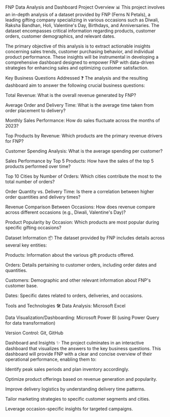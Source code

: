 FNP Data Analysis and Dashboard
Project Overview 📊
This project involves an in-depth analysis of a dataset provided by FNP (Ferns N Petals), a leading gifting company specializing in various occasions such as Diwali, Raksha Bandhan, Holi, Valentine's Day, Birthdays, and Anniversaries. The dataset encompasses critical information regarding products, customer orders, customer demographics, and relevant dates.

The primary objective of this analysis is to extract actionable insights concerning sales trends, customer purchasing behavior, and individual product performance. These insights will be instrumental in developing a comprehensive dashboard designed to empower FNP with data-driven strategies for enhancing sales and optimizing customer satisfaction.

Key Business Questions Addressed ❓
The analysis and the resulting dashboard aim to answer the following crucial business questions:

Total Revenue: What is the overall revenue generated by FNP?

Average Order and Delivery Time: What is the average time taken from order placement to delivery?

Monthly Sales Performance: How do sales fluctuate across the months of 2023?

Top Products by Revenue: Which products are the primary revenue drivers for FNP?

Customer Spending Analysis: What is the average spending per customer?

Sales Performance by Top 5 Products: How have the sales of the top 5 products performed over time?

Top 10 Cities by Number of Orders: Which cities contribute the most to the total number of orders?

Order Quantity vs. Delivery Time: Is there a correlation between higher order quantities and delivery times?

Revenue Comparison Between Occasions: How does revenue compare across different occasions (e.g., Diwali, Valentine's Day)?

Product Popularity by Occasion: Which products are most popular during specific gifting occasions?

Dataset Information 📦
The dataset provided by FNP includes details across several key entities:

Products: Information about the various gift products offered.

Orders: Details pertaining to customer orders, including order dates and quantities.

Customers: Demographic and other relevant information about FNP's customer base.

Dates: Specific dates related to orders, deliveries, and occasions.

Tools and Technologies 🛠️
Data Analysis: Microsoft Excel

Data Visualization/Dashboarding: Microsoft Power BI (using Power Query for data transformation)

Version Control: Git, GitHub

Dashboard and Insights ✨
The project culminates in an interactive dashboard that visualizes the answers to the key business questions. This dashboard will provide FNP with a clear and concise overview of their operational performance, enabling them to:

Identify peak sales periods and plan inventory accordingly.

Optimize product offerings based on revenue generation and popularity.

Improve delivery logistics by understanding delivery time patterns.

Tailor marketing strategies to specific customer segments and cities.

Leverage occasion-specific insights for targeted campaigns.
